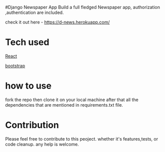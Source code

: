 #Django Newspaper App
Build a full fledged Newspaper app, authorization ,authentication are included.

check it out here - https://d-news.herokuapp.com/

# Tech used
[React](https://github.com/django)

[bootstrap](https://github.com/bootsrtap)



# how to use
fork the repo then clone it on your local machine after that all the dependencies that are mentioned in requirements.txt file.
# Contribution
Please feel free to contribute to this peoject.
whether it's features,tests, or code cleanup.
any help is welcome.
